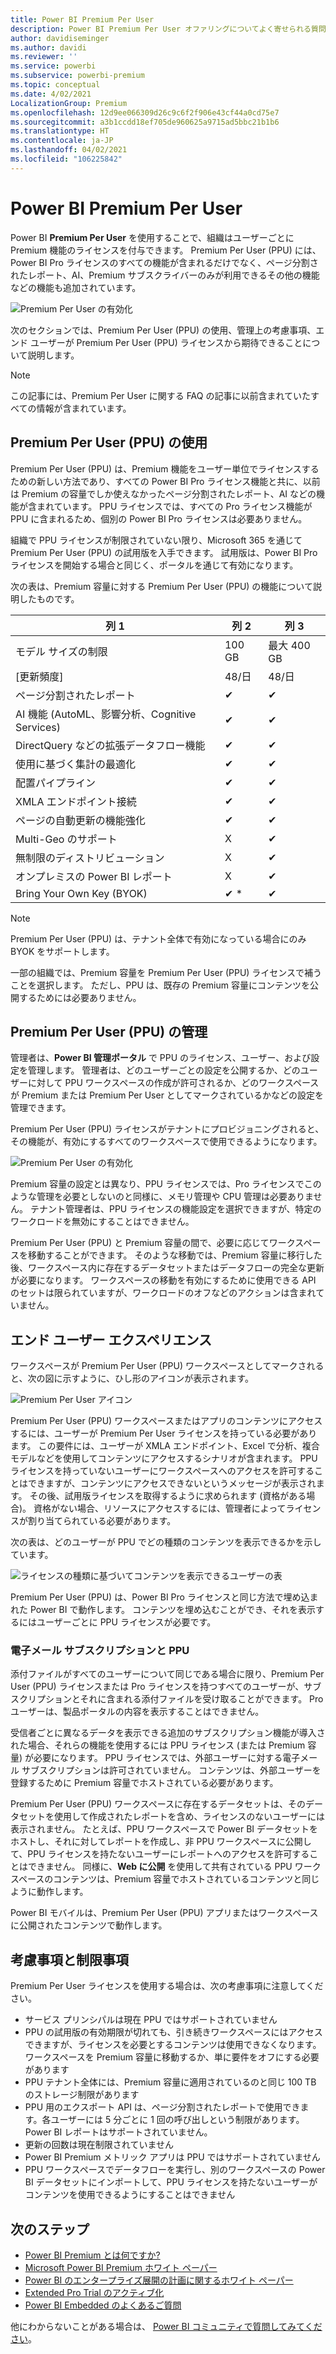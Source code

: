 ```yaml
---
title: Power BI Premium Per User
description: Power BI Premium Per User オファリングについてよく寄せられる質問とその回答の一覧です。
author: davidiseminger
ms.author: davidi
ms.reviewer: ''
ms.service: powerbi
ms.subservice: powerbi-premium
ms.topic: conceptual
ms.date: 4/02/2021
LocalizationGroup: Premium
ms.openlocfilehash: 12d9ee066309d26c9c6f2f906e43cf44a0cd75e7
ms.sourcegitcommit: a3b1ccdd18ef705de960625a9715ad5bbc21b1b6
ms.translationtype: HT
ms.contentlocale: ja-JP
ms.lasthandoff: 04/02/2021
ms.locfileid: "106225842"
---
```

# <a name="power-bi-premium-per-user"></a>Power BI Premium Per User

Power BI **Premium Per User** を使用することで、組織はユーザーごとに Premium 機能のライセンスを付与できます。 Premium Per User (PPU) には、Power BI Pro ライセンスのすべての機能が含まれるだけでなく、ページ分割されたレポート、AI、Premium サブスクライバーのみが利用できるその他の機能などの機能も追加されています。 

![Premium Per User の有効化](media/service-premium-per-user-faq/premium-per-user-faq-01a.png)

次のセクションでは、Premium Per User (PPU) の使用、管理上の考慮事項、エンド ユーザーが Premium Per User (PPU) ライセンスから期待できることについて説明します。

> [!NOTE]
> この記事には、Premium Per User に関する FAQ の記事に以前含まれていたすべての情報が含まれています。

## <a name="using-premium-per-user-ppu"></a>Premium Per User (PPU) の使用

Premium Per User (PPU) は、Premium 機能をユーザー単位でライセンスするための新しい方法であり、すべての Power BI Pro ライセンス機能と共に、以前は Premium の容量でしか使えなかったページ分割されたレポート、AI などの機能が含まれています。 PPU ライセンスでは、すべての Pro ライセンス機能が PPU に含まれるため、個別の Power BI Pro ライセンスは必要ありません。 

組織で PPU ライセンスが制限されていない限り、Microsoft 365 を通じて Premium Per User (PPU) の試用版を入手できます。 試用版は、Power BI Pro ライセンスを開始する場合と同じく、ポータルを通じて有効になります。

次の表は、Premium 容量に対する Premium Per User (PPU) の機能について説明したものです。


|列 1  |列 2  |列 3  |
|---------|---------|---------|
|モデル サイズの制限     | 100 GB        | 最大 400 GB        |
|[更新頻度]     | 48/日        | 48/日        |
|ページ分割されたレポート     | ✔        | ✔        |
|AI 機能 (AutoML、影響分析、Cognitive Services)     | ✔        | ✔        |
|DirectQuery などの拡張データフロー機能     | ✔        | ✔        |
|使用に基づく集計の最適化     | ✔        | ✔        |
|配置パイプライン     | ✔        | ✔        |
|XMLA エンドポイント接続     | ✔        | ✔        |
|ページの自動更新の機能強化     | ✔        | ✔        |
|Multi-Geo のサポート     | X        | ✔        |
|無制限のディストリビューション     | X        | ✔        |
|オンプレミスの Power BI レポート     | X        | ✔        |
|Bring Your Own Key (BYOK)     | ✔ *       | ✔        |

> [!NOTE]
> Premium Per User (PPU) は、テナント全体で有効になっている場合にのみ BYOK をサポートします。

一部の組織では、Premium 容量を Premium Per User (PPU) ライセンスで補うことを選択します。 ただし、PPU は、既存の Premium 容量にコンテンツを公開するためには必要ありません。


## <a name="administration-of-premium-per-user-ppu"></a>Premium Per User (PPU) の管理

管理者は、**Power BI 管理ポータル** で PPU のライセンス、ユーザー、および設定を管理します。 管理者は、どのユーザーごとの設定を公開するか、どのユーザーに対して PPU ワークスペースの作成が許可されるか、どのワークスペースが Premium または Premium Per User としてマークされているかなどの設定を管理できます。 

Premium Per User (PPU) ライセンスがテナントにプロビジョニングされると、その機能が、有効にするすべてのワークスペースで使用できるようになります。

![Premium Per User の有効化](media/service-premium-per-user-faq/premium-per-user-faq-01a.png)

Premium 容量の設定とは異なり、PPU ライセンスでは、Pro ライセンスでこのような管理を必要としないのと同様に、メモリ管理や CPU 管理は必要ありません。 テナント管理者は、PPU ライセンスの機能設定を選択できますが、特定のワークロードを無効にすることはできません。 

Premium Per User (PPU) と Premium 容量の間で、必要に応じてワークスペースを移動することができます。 そのような移動では、Premium 容量に移行した後、ワークスペース内に存在するデータセットまたはデータフローの完全な更新が必要になります。 ワークスペースの移動を有効にするために使用できる API のセットは限られていますが、ワークロードのオフなどのアクションは含まれていません。


## <a name="end-user-experience"></a>エンド ユーザー エクスペリエンス

ワークスペースが Premium Per User (PPU) ワークスペースとしてマークされると、次の図に示すように、ひし形のアイコンが表示されます。

![Premium Per User アイコン](media/service-premium-per-user-faq/premium-per-user-faq-03.png)    

Premium Per User (PPU) ワークスペースまたはアプリのコンテンツにアクセスするには、ユーザーが Premium Per User ライセンスを持っている必要があります。 この要件には、ユーザーが XMLA エンドポイント、Excel で分析、複合モデルなどを使用してコンテンツにアクセスするシナリオが含まれます。 PPU ライセンスを持っていないユーザーにワークスペースへのアクセスを許可することはできますが、コンテンツにアクセスできないというメッセージが表示されます。 その後、試用版ライセンスを取得するように求められます (資格がある場合)。 資格がない場合、リソースにアクセスするには、管理者によってライセンスが割り当てられている必要があります。

次の表は、どのユーザーが PPU でどの種類のコンテンツを表示できるかを示しています。

![ライセンスの種類に基づいてコンテンツを表示できるユーザーの表](media/service-premium-per-user-faq/premium-per-user-faq-04.png)   

Premium Per User (PPU) は、Power BI Pro ライセンスと同じ方法で埋め込まれた Power BI で動作します。 コンテンツを埋め込むことができ、それを表示するにはユーザーごとに PPU ライセンスが必要です。

### <a name="email-subscriptions-and-ppu"></a>電子メール サブスクリプションと PPU

 添付ファイルがすべてのユーザーについて同じである場合に限り、Premium Per User (PPU) ライセンスまたは Pro ライセンスを持つすべてのユーザーが、サブスクリプションとそれに含まれる添付ファイルを受け取ることができます。 Pro ユーザーは、製品ポータルの内容を表示することはできません。 

受信者ごとに異なるデータを表示できる追加のサブスクリプション機能が導入された場合、それらの機能を使用するには PPU ライセンス (または Premium 容量) が必要になります。 PPU ライセンスでは、外部ユーザーに対する電子メール サブスクリプションは許可されていません。 コンテンツは、外部ユーザーを登録するために Premium 容量でホストされている必要があります。  

Premium Per User (PPU) ワークスペースに存在するデータセットは、そのデータセットを使用して作成されたレポートを含め、ライセンスのないユーザーには表示されません。 たとえば、PPU ワークスペースで Power BI データセットをホストし、それに対してレポートを作成し、非 PPU ワークスペースに公開して、PPU ライセンスを持たないユーザーにレポートへのアクセスを許可することはできません。 同様に、**Web に公開** を使用して共有されている PPU ワークスペースのコンテンツは、Premium 容量でホストされているコンテンツと同じように動作します。

Power BI モバイルは、Premium Per User (PPU) アプリまたはワークスペースに公開されたコンテンツで動作します。

## <a name="considerations-and-limitations"></a>考慮事項と制限事項

Premium Per User ライセンスを使用する場合は、次の考慮事項に注意してください。

* サービス プリンシパルは現在 PPU ではサポートされていません
* PPU の試用版の有効期限が切れても、引き続きワークスペースにはアクセスできますが、ライセンスを必要とするコンテンツは使用できなくなります。 ワークスペースを Premium 容量に移動するか、単に要件をオフにする必要があります
* PPU テナント全体には、Premium 容量に適用されているのと同じ 100 TB のストレージ制限があります
* PPU 用のエクスポート API は、ページ分割されたレポートで使用できます。各ユーザーには 5 分ごとに 1 回の呼び出しという制限があります。 Power BI レポートはサポートされていません。
* 更新の回数は現在制限されていません
* Power BI Premium メトリック アプリは PPU ではサポートされていません
* PPU ワークスペースでデータフローを実行し、別のワークスペースの Power BI データセットにインポートして、PPU ライセンスを持たないユーザーがコンテンツを使用できるようにすることはできません



## <a name="next-steps"></a>次のステップ

* [Power BI Premium とは何ですか?](service-premium-what-is.md)
* [Microsoft Power BI Premium ホワイト ペーパー](https://aka.ms/pbipremiumwhitepaper)
* [Power BI のエンタープライズ展開の計画に関するホワイト ペーパー](https://aka.ms/pbienterprisedeploy)
* [Extended Pro Trial のアクティブ化](../fundamentals/service-self-service-signup-for-power-bi.md)
* [Power BI Embedded のよくあるご質問](../developer/embedded/embedded-faq.md)

他にわからないことがある場合は、 [Power BI コミュニティで質問してみてください](https://community.powerbi.com/)。
